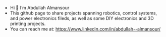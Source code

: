 - Hi 👋 I’m Abdullah Almansour
- This github page to share projects spanning robotics, control systems, and power electronics fileds, as well as some DIY electronics and 3D printing projects.
- You can reach me at: https://www.linkedin.com/in/abdullah--almansour/
